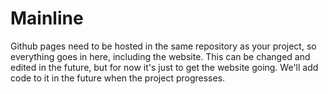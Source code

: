 Mainline
========

Github pages need to be hosted in the same repository as your project, so everything goes in here, including the website. This can be changed and edited in the future, but for now it's just to get the website going. We'll add code to it in the future when the project progresses.
